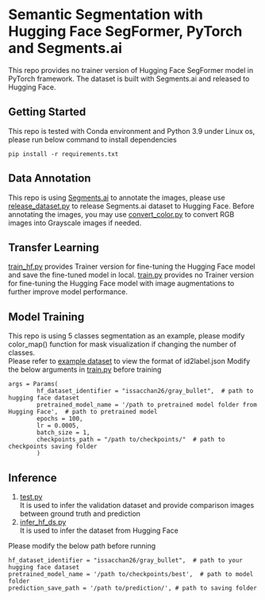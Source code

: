 # Semantic Segmentation with Hugging Face SegFormer, PyTorch and Segments.ai
This repo provides no trainer version of Hugging Face SegFormer model in PyTorch framework. The dataset is built with Segments.ai and released to Hugging Face.

## Getting Started
This repo is tested with Conda environment and Python 3.9 under Linux os, please run below command to install dependencies
```
pip install -r requirements.txt
```

## Data Annotation
This repo is using [Segments.ai](https://segments.ai/) to annotate the images, please use [release_dataset.py](release_dataset.py) to release Segments.ai dataset to Hugging Face.
Before annotating the images, you may use [convert_color.py](convert_color.py) to convert RGB images into Grayscale images if needed.

## Transfer Learning
[train_hf.py](train_hf.py) provides Trainer version for fine-tuning the Hugging Face model and save the fine-tuned model in local.
[train.py](train.py) provides no Trainer version for fine-tuning the Hugging Face model with image augmentations to further improve model performance.  

## Model Training
This repo is using 5 classes segmentation as an example, please modify color_map() function for mask visualization if changing the number of classes.  
Please refer to [example dataset](https://huggingface.co/datasets/issacchan26/gray_bullet) to view the format of id2label.json
Modify the below arguments in [train.py](train.py) before training
```
args = Params(
        hf_dataset_identifier = "issacchan26/gray_bullet",  # path to hugging face dataset
        pretrained_model_name = '/path to pretrained model folder from Hugging Face',  # path to pretrained model
        epochs = 100,
        lr = 0.0005,
        batch_size = 1,
        checkpoints_path = "/path to/checkpoints/"  # path to checkpoints saving folder
        )
```
## Inference
1. [test.py](test.py)  
  It is used to infer the validation dataset and provide comparison images between ground truth and prediction  
2. [infer_hf_ds.py](infer_hf_ds.py)  
  It is used to infer the dataset from Hugging Face  

Please modify the below path before running  
```
hf_dataset_identifier = "issacchan26/gray_bullet",  # path to your hugging face dataset
pretrained_model_name = '/path to/checkpoints/best',  # path to model folder
prediction_save_path = '/path to/prediction/', # path to saving folder
```
